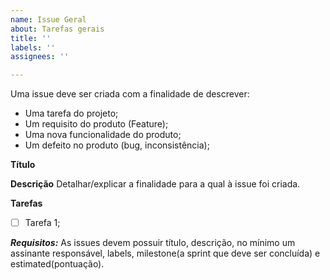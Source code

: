 ```yaml
---
name: Issue Geral
about: Tarefas gerais
title: ''
labels: ''
assignees: ''

---
```


Uma issue deve ser criada com a finalidade de descrever:
 - Uma tarefa do projeto;
 - Um requisito do produto (Feature);
 - Uma nova funcionalidade do produto;
 - Um defeito no produto (bug, inconsistência);

**Título**

**Descrição**
Detalhar/explicar a finalidade para a qual à issue foi criada.

**Tarefas** 
- [ ] Tarefa 1;

***Requisitos:***
As issues devem possuir título, descrição, no mínimo um assinante responsável, labels, milestone(a sprint que deve ser concluída) e estimated(pontuação).
